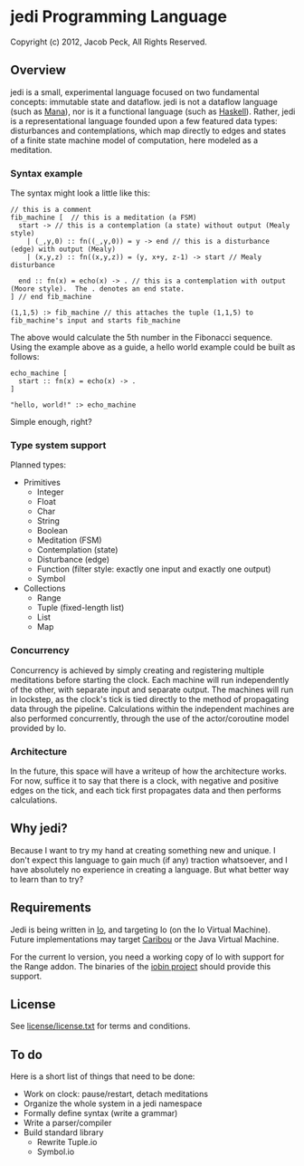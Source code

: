 # jedi Programming Language 

Copyright (c) 2012, Jacob Peck, All Rights Reserved.

## Overview

jedi is a small, experimental language focused on two fundamental concepts: immutable state and dataflow.  jedi is not a dataflow language (such as [Mana](https://github.com/jeremytregunna/Mana)), nor is it a functional language (such as [Haskell](http://www.haskell.org/haskellwiki/Haskell)).  Rather, jedi is a representational language founded upon a few featured data types: disturbances and contemplations, which map directly to edges and states of a finite state machine model of computation, here modeled as a meditation.

### Syntax example

The syntax might look a little like this:
  
    // this is a comment
    fib_machine [  // this is a meditation (a FSM)
      start -> // this is a contemplation (a state) without output (Mealy style)
        | (_,y,0) :: fn((_,y,0)) = y -> end // this is a disturbance (edge) with output (Mealy)
        | (x,y,z) :: fn((x,y,z)) = (y, x+y, z-1) -> start // Mealy disturbance
      
      end :: fn(x) = echo(x) -> . // this is a contemplation with output (Moore style).  The . denotes an end state.
    ] // end fib_machine
    
    (1,1,5) :> fib_machine // this attaches the tuple (1,1,5) to fib_machine's input and starts fib_machine
  
The above would calculate the 5th number in the Fibonacci sequence.  Using the example above as a guide, a hello world example could be built as follows:

    echo_machine [
      start :: fn(x) = echo(x) -> .
    ]
    
    "hello, world!" :> echo_machine
  
Simple enough, right?

### Type system support

Planned types:

  * Primitives
    * Integer
    * Float
    * Char
    * String
    * Boolean
    * Meditation (FSM)
    * Contemplation (state)
    * Disturbance (edge)
    * Function (filter style: exactly one input and exactly one output)
    * Symbol
  * Collections
    * Range
    * Tuple (fixed-length list)
    * List
    * Map

### Concurrency

Concurrency is achieved by simply creating and registering multiple meditations before starting the clock.  Each machine will run independently of the other, with separate input and separate output.  The machines will run in lockstep, as the clock's tick is tied directly to the method of propagating data through the pipeline.  Calculations within the independent machines are also performed concurrently, through the use of the actor/coroutine model provided by Io.

### Architecture

In the future, this space will have a writeup of how the architecture works.  For now, suffice it to say that there is a clock, with negative and positive edges on the tick, and each tick first propagates data and then performs calculations.

## Why jedi?  

Because I want to try my hand at creating something new and unique.  I don't expect this language to gain much (if any) traction whatsoever, and I have absolutely no experience in creating a language.  But what better way to learn than to try?

## Requirements

Jedi is being written in [Io](http://www.iolanguage.com/), and targeting Io (on the Io Virtual Machine).  Future implementations may target [Caribou](https://github.com/jeremytregunna/caribou) or the Java Virtual Machine.

For the current Io version, you need a working copy of Io with support for the Range addon.  The binaries of the [iobin project](http://iobin.suspended-chord.info/) should provide this support.

## License

See [license/license.txt](https://raw.github.com/gatesphere/jedi/master/license/license.txt) for terms and conditions.

## To do

Here is a short list of things that need to be done:

  * Work on clock: pause/restart, detach meditations
  * Organize the whole system in a jedi namespace
  * Formally define syntax (write a grammar)
  * Write a parser/compiler
  * Build standard library
    * Rewrite Tuple.io
    * Symbol.io
